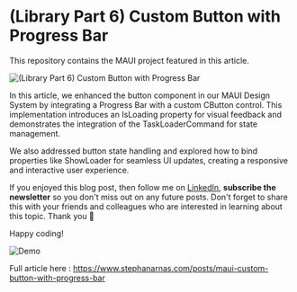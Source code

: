 # (Library Part 6) Custom Button with Progress Bar

This repository contains the MAUI project featured in this article.

![(Library Part 6) Custom Button with Progress Bar](https://www.stephanarnas.com/images/blog-07.jpg)

In this article, we enhanced the button component in our MAUI Design System by integrating a Progress Bar with a custom CButton control.
This implementation introduces an IsLoading property for visual feedback and demonstrates the integration of the TaskLoaderCommand for state management.

We also addressed button state handling and explored how to bind properties like ShowLoader for seamless UI updates, creating a responsive and interactive user experience.

If you enjoyed this blog post, then follow me on <a href="https://www.linkedin.com/in/stephan-arnas" target="_blank">LinkedIn</a>, **subscribe the newsletter** so you don't miss out on any future posts. Don't forget to share this with your friends and colleagues who are interested in learning about this topic. Thank you 🥰

Happy coding!

![Demo](https://www.stephanarnas.com/images/posts/2025-01-06/03.gif)

Full article here : 
https://www.stephanarnas.com/posts/maui-custom-button-with-progress-bar

